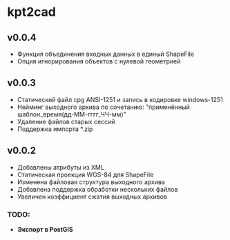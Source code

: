 # kpt2cad

## v0.0.4

- Функция объединения входных данных в единый ShapeFile
- Опция игнорирования объектов с нулевой геометрией

## v0.0.3

- Статический файл cpg ANSI-1251 и запись в кодировке windows-1251
- Нейминг выходного архива по сочетанию: "применённый шаблон_время(дд-ММ-гггг_ЧЧ-мм)"
- Удаление файлов старых сессий
- Поддержка импорта *.zip

## v0.0.2

- Добавлены атрибуты из XML
- Статическая проекция WGS-84 для ShapeFile
- Изменена файловая структура выходного архива
- Добавлена поддержка обработки нескольких файлов
- Увеличен коэффициент сжатия выходных архивов 

### TODO:

- **Экспорт в PostGIS**